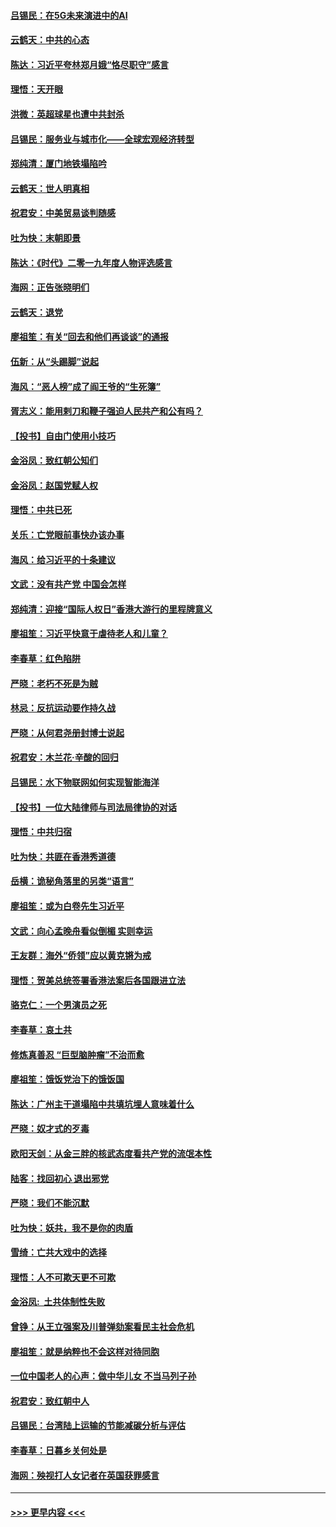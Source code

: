 #### [吕锡民：在5G未来演进中的AI](../pages/nsc993/n11730010.md?t=12182355) 
#### [云鹤天：中共的心态](../pages/nsc993/n11729906.md?t=12182355) 
#### [陈达：习近平夸林郑月娥“恪尽职守”感言](../pages/nsc993/n11729881.md?t=12182355) 
#### [理悟：天开眼](../pages/nsc993/n11729699.md?t=12182355) 
#### [洪微：英超球星也遭中共封杀](../pages/nsc993/n11727243.md?t=12182355) 
#### [吕锡民：服务业与城市化——全球宏观经济转型](../pages/nsc993/n11725845.md?t=12182355) 
#### [郑纯清：厦门地铁塌陷吟](../pages/nsc993/n11725813.md?t=12182355) 
#### [云鹤天：世人明真相](../pages/nsc993/n11725621.md?t=12182355) 
#### [祝君安：中美贸易谈判随感](../pages/nsc993/n11725609.md?t=12182355) 
#### [吐为快：末朝即景](../pages/nsc993/n11723365.md?t=12182355) 
#### [陈达：《时代》二零一九年度人物评选感言](../pages/nsc993/n11723337.md?t=12182355) 
#### [海网：正告张晓明们](../pages/nsc993/n11723228.md?t=12182355) 
#### [云鹤天：退党](../pages/nsc993/n11723056.md?t=12182355) 
#### [廖祖笙：有关“回去和他们再谈谈”的通报](../pages/nsc993/n11722442.md?t=12182355) 
#### [伍新：从“头踢脚”说起](../pages/nsc993/n11722429.md?t=12182355) 
#### [海风：“恶人榜”成了阎王爷的“生死簿”](../pages/nsc993/n11722272.md?t=12182355) 
#### [胥志义：能用剌刀和鞭子强迫人民共产和公有吗？](../pages/nsc993/n11720569.md?t=12182355) 
#### [【投书】自由门使用小技巧](../pages/nsc993/n11720180.md?t=12182355) 
#### [金浴凤：致红朝公知们](../pages/nsc993/n11720563.md?t=12182355) 
#### [金浴凤：赵国党赋人权](../pages/nsc993/n11720533.md?t=12182355) 
#### [理悟：中共已死](../pages/nsc993/n11720233.md?t=12182355) 
#### [关乐：亡党眼前事快办该办事](../pages/nsc993/n11719160.md?t=12182355) 
#### [海风：给习近平的十条建议](../pages/nsc993/n11717616.md?t=12182355) 
#### [文武：没有共产党 中国会怎样](../pages/nsc993/n11717584.md?t=12182355) 
#### [郑纯清：迎接“国际人权日”香港大游行的里程牌意义](../pages/nsc993/n11717417.md?t=12182355) 
#### [廖祖笙：习近平快意于虐待老人和儿童？](../pages/nsc993/n11715313.md?t=12182355) 
#### [李春草：红色陷阱](../pages/nsc993/n11715029.md?t=12182355) 
#### [严晓：老朽不死是为贼](../pages/nsc993/n11712910.md?t=12182355) 
#### [林忌：反抗运动要作持久战](../pages/nsc993/n11712623.md?t=12182355) 
#### [严晓：从何君尧册封博士说起](../pages/nsc993/n11712465.md?t=12182355) 
#### [祝君安：木兰花·辛酸的回归](../pages/nsc993/n11712381.md?t=12182355) 
#### [吕锡民：水下物联网如何实现智能海洋](../pages/nsc993/n11711158.md?t=12182355) 
#### [【投书】一位大陆律师与司法局律协的对话](../pages/nsc993/n11709675.md?t=12182355) 
#### [理悟：中共归宿](../pages/nsc993/n11710059.md?t=12182355) 
#### [吐为快：共匪在香港秀道德](../pages/nsc993/n11709979.md?t=12182355) 
#### [岳横：诡秘角落里的另类“语言”](../pages/nsc993/n11709792.md?t=12182355) 
#### [廖祖笙：或为白卷先生习近平](../pages/nsc993/n11708330.md?t=12182355) 
#### [文武：向心孟晚舟看似倒楣 实则幸运](../pages/nsc993/n11708236.md?t=12182355) 
#### [王友群：海外“侨领”应以黄克锵为戒](../pages/nsc993/n11706176.md?t=12182355) 
#### [理悟：贺美总统签署香港法案后各国跟进立法](../pages/nsc993/n11706853.md?t=12182355) 
#### [骆克仁：一个男演员之死](../pages/nsc993/n11706677.md?t=12182355) 
#### [李春草：哀土共](../pages/nsc993/n11706255.md?t=12182355) 
#### [修炼真善忍 “巨型脑肿瘤”不治而愈](../pages/nsc993/n11705340.md?t=12182355) 
#### [廖祖笙：饿饭党治下的饿饭国](../pages/nsc993/n11705085.md?t=12182355) 
#### [陈达：广州主干道塌陷中共填坑埋人意味着什么](../pages/nsc993/n11705046.md?t=12182355) 
#### [严晓：奴才式的歹毒](../pages/nsc993/n11704826.md?t=12182355) 
#### [欧阳天剑：从金三胖的核武态度看共产党的流氓本性](../pages/nsc993/n11702238.md?t=12182355) 
#### [陆客：找回初心 退出邪党](../pages/nsc993/n11702213.md?t=12182355) 
#### [严晓：我们不能沉默](../pages/nsc993/n11702110.md?t=12182355) 
#### [吐为快：妖共，我不是你的肉盾](../pages/nsc993/n11701366.md?t=12182355) 
#### [雪绮：亡共大戏中的选择](../pages/nsc993/n11699922.md?t=12182355) 
#### [理悟：人不可欺天更不可欺](../pages/nsc993/n11699657.md?t=12182355) 
#### [金浴凤:  土共体制性失败](../pages/nsc993/n11699361.md?t=12182355) 
#### [曾铮：从王立强案及川普弹劾案看民主社会危机](../pages/nsc993/n11699318.md?t=12182355) 
#### [廖祖笙：就是纳粹也不会这样对待同胞](../pages/nsc993/n11697658.md?t=12182355) 
#### [一位中国老人的心声：做中华儿女 不当马列子孙](../pages/nsc993/n11697525.md?t=12182355) 
#### [祝君安：致红朝中人](../pages/nsc993/n11697518.md?t=12182355) 
#### [吕锡民：台湾陆上运输的节能减碳分析与评估](../pages/nsc993/n11694983.md?t=12182355) 
#### [李春草：日暮乡关何处是](../pages/nsc993/n11694805.md?t=12182355) 
#### [海网：殃视打人女记者在英国获罪感言](../pages/nsc993/n11693832.md?t=12182355) 

----
#### [ >>> 更早内容 <<< ](../indexes/nsc993-earlier.md)
